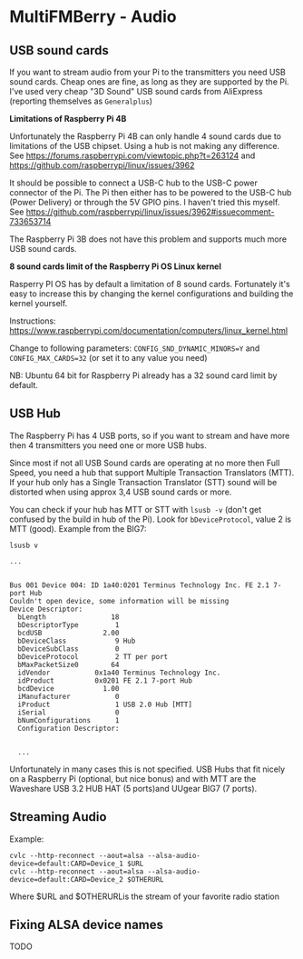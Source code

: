 MultiFMBerry - Audio
=======

USB sound cards
-----------

If you want to stream audio from your Pi to the transmitters you need USB sound cards. Cheap ones are fine, as long as they are supported by the Pi. I've used very cheap "3D Sound" USB sound cards from AliExpress (reporting themselves as ``Generalplus``)

__Limitations of Raspberry Pi 4B__

Unfortunately the Raspberry Pi 4B can only handle 4 sound cards due to limitations of the USB chipset. Using a hub is not making any difference.
See https://forums.raspberrypi.com/viewtopic.php?t=263124 and https://github.com/raspberrypi/linux/issues/3962

It should be possible to connect a USB-C hub to the USB-C power connector of the Pi. The Pi then either has to be powered to the USB-C hub (Power Delivery) or through the 5V GPIO pins. I haven't tried this myself. See https://github.com/raspberrypi/linux/issues/3962#issuecomment-733653714

The Raspberry Pi 3B does not have this problem and supports much more USB sound cards.

__8 sound cards limit of the Raspberry Pi OS Linux kernel__

Rasperry PI OS has by default a limitation of 8 sound cards. Fortunately it's easy to increase this by changing the kernel configurations and building the kernel yourself.  

Instructions: https://www.raspberrypi.com/documentation/computers/linux_kernel.html

Change to following parameters: ``CONFIG_SND_DYNAMIC_MINORS=Y`` and ``CONFIG_MAX_CARDS=32`` (or set it to any value you need)

NB: Ubuntu 64 bit for Raspberry Pi already has a 32 sound card limit by default.

USB Hub
----------

The Raspberry Pi has 4 USB ports, so if you want to stream and have more then 4 transmitters you need one or more USB hubs. 

Since most if not all USB Sound cards are operating at no more then Full Speed, you need a hub that support Multiple Transaction Translators (MTT). If your hub only has a Single Transaction Translator (STT) sound will be distorted when using approx 3,4 USB sound cards or more.

You can check if your hub has MTT or STT with ``lsusb -v`` (don't get confused by the build in hub of the Pi). Look for ``bDeviceProtocol``, value 2 is MTT (good). Example from the BIG7:
```
lsusb v

...


Bus 001 Device 004: ID 1a40:0201 Terminus Technology Inc. FE 2.1 7-port Hub
Couldn't open device, some information will be missing
Device Descriptor:
  bLength                18
  bDescriptorType         1
  bcdUSB               2.00
  bDeviceClass            9 Hub
  bDeviceSubClass         0
  bDeviceProtocol         2 TT per port
  bMaxPacketSize0        64
  idVendor           0x1a40 Terminus Technology Inc.
  idProduct          0x0201 FE 2.1 7-port Hub
  bcdDevice            1.00
  iManufacturer           0
  iProduct                1 USB 2.0 Hub [MTT]
  iSerial                 0
  bNumConfigurations      1
  Configuration Descriptor:


  ...
```


Unfortunately in many cases this is not specified. USB Hubs that fit nicely on a Raspberry Pi (optional, but nice bonus) and with MTT are the Waveshare USB 3.2 HUB HAT (5 ports)and UUgear BIG7 (7 ports). 

Streaming Audio
---------

Example: 
```
cvlc --http-reconnect --aout=alsa --alsa-audio-device=default:CARD=Device_1 $URL
cvlc --http-reconnect --aout=alsa --alsa-audio-device=default:CARD=Device_2 $OTHERURL

```
Where $URL and $OTHERURLis the stream of your favorite radio station

Fixing ALSA device names
---------
TODO

